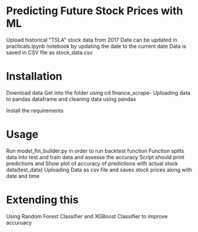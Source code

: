# Predicting Future Stock Prices with ML

Upload historical "TSLA" stock data from 2017
Date can be updated in practicals.ipynb notebook by updating the date to the current date 
Data is saved in CSV file as stock_data.csv 


# Installation 

Download data 
Get into the folder using cd finance_scrape- 
Uploading data to pandas dataframe and cleaning data using pandas 

Install the requirements 

# Usage 

Run model_fin_builder.py in order to run backtest function 
Function splits data into test and train data and assesse the accuracy 
Script should print predictions and 
Show plot of accuracy of predictions with actual stock data(test_data)
Uploading Data as csv file and saves stock prices along with date and time 

# Extending this 
Using Random Forest Classifier and XGBoost Classifier to improve accuruacy 
